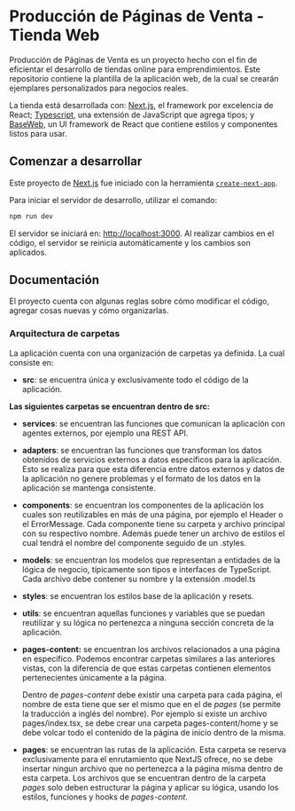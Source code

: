 # Producción de Páginas de Venta - Tienda Web

Producción de Páginas de Venta es un proyecto hecho con el fin de eficientar el desarrollo de tiendas online para emprendimientos. Este repositorio contiene la plantilla de la aplicación web, de la cual se crearán ejemplares personalizados para negocios reales.

La tienda está desarrollada con: [Next.js](https://nextjs.org/), el framework por excelencia de React; [Typescript](https://www.typescriptlang.org/), una extensión de JavaScript que agrega tipos; y [BaseWeb](https://baseweb.design/), un UI framework de React que contiene estilos y componentes listos para usar.

## Comenzar a desarrollar

Este proyecto de [Next.js](https://nextjs.org/) fue iniciado con la herramienta [`create-next-app`](https://github.com/vercel/next.js/tree/canary/packages/create-next-app).

Para iniciar el servidor de desarrollo, utilizar el comando:

```bash
npm run dev
```

El servidor se iniciará en: [http://localhost:3000](http://localhost:3000).
Al realizar cambios en el código, el servidor se reinicia automáticamente y los cambios son aplicados.

## Documentación

El proyecto cuenta con algunas reglas sobre cómo modificar el código, agregar cosas nuevas y cómo organizarlas.

### Arquitectura de carpetas

La aplicación cuenta con una organización de carpetas ya definida. La cual consiste en:

-   **src**: se encuentra única y exclusivamente todo el código de la aplicación.

**Las siguientes carpetas se encuentran dentro de src:**

-   **services**: se encuentran las funciones que comunican la aplicación con agentes externos, por ejemplo una REST API.

-   **adapters**: se encuentran las funciones que transforman los datos obtenidos de servicios externos a datos específicos para la aplicación. Esto se realiza para que esta diferencia entre datos externos y datos de la aplicación no genere problemas y el formato de los datos en la aplicación se mantenga consistente.

-   **components**: se encuentran los componentes de la aplicación los cuales son reutilizables en
    más de una página, por ejemplo el Header o el ErrorMessage. Cada componente tiene su carpeta y archivo principal con su respectivo nombre. Además puede tener un archivo de estilos el cual tendrá el nombre del componente seguido de un .styles.

-   **models**: se encuentran los modelos que representan a entidades de la lógica de negocio, típicamente son tipos e interfaces de TypeScript. Cada archivo debe contener su nombre y la extensión .model.ts

-   **styles**: se encuentran los estilos base de la aplicación y resets.

-   **utils**: se encuentran aquellas funciones y variables que se puedan reutilizar y su lógica no pertenezca a ninguna sección concreta de la aplicación.

-   **pages-content:** se encuentran los archivos relacionados a una página en específico. Podemos encontrar carpetas similares a las anteriores vistas, con la diferencia de que estas carpetas contienen elementos pertenecientes únicamente a la página.

    Dentro de _pages-content_ debe existir una carpeta para cada página, el nombre de esta tiene que ser el mismo que en el de _pages_ (se permite la traducción a inglés del nombre). Por ejemplo si existe un archivo pages/index.tsx, se debe crear una carpeta
    pages-content/home y se debe volcar todo el contenido de la página de inicio dentro de la misma.

-   **pages**: se encuentran las rutas de la aplicación. Esta carpeta se reserva exclusivamente para el enrutamiento que NextJS ofrece, no se debe insertar ningun archivo que no pertenezca a la página misma dentro de esta carpeta. Los archivos que se encuentran dentro de la carpeta _pages_ solo deben estructurar la página y aplicar su lógica, usando los estilos, funciones y hooks de _pages-content_.
